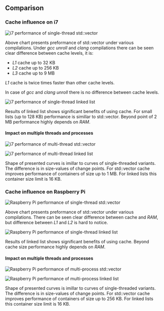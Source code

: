 ## <a name="top"></a> Comparison


### Cache influence on i7

![i7 performance of single-thread std::vector](i7/vector_st_data_plot_comparison.png "i7 performance of single-thread std::vector")

Above chart presents preformance of std::vector under various compilations. Under *gcc unroll* and *clang* compilations there can be seen clear difference between cache levels, it is:
- *L1* cache up to 32 KB
- *L2* cache up to 256 KB
- *L3* cache up to 9 MB

*L1* cache is twice times faster than other cache levels.

In case of *gcc* and *clang unroll* there is no difference between cache levels.


![i7 performance of single-thread linked list](i7/cllist_st_data_plot_comparison_log.png "i7 performance of single-thread linked list")

Results of linked list shows significant benefits of using cache. For small lists (up to 128 KB) performance is simillar to std::vector. Beyond point of 2 MB performance highly depends on *RAM*. 


#### Impact on multiple threads and processes

![i7 performance of multi-thread std::vector](i7/vector_mt_data_plot_average_comparison.png "i7 performance of multi-thread std::vector")

![i7 performance of multi-thread linked list](i7/cllist_mt_data_plot_average_comparison.png "i7 performance of multi-thread linked list")

Shape of presented curves is imillar to curves of single-threaded variants. The difference is in size-values of change points. For std::vector cache improves performance of containers of size up to 1 MB. For linked lists this container size limit is 16 KB.


### Cache influence on Raspberry Pi

![Raspberry Pi performance of single-thread std::vector](rpi3/vector_st_data_plot_comparison.png "Raspberry Pi performance of single-thread std::vector")

Above chart presents preformance of std::vector under various compilations. There can be seen clear difference between cache and *RAM*, but difference between *L1* and *L2* is hard to notice.


![Raspberry Pi performance of single-thread linked list](rpi3/cllist_st_data_plot_comparison_log.png "Raspberry Pi performance of single-thread linked list")

Results of linked list shows significant benefits of using cache. Beyond cache size performance highly depends on *RAM*. 


#### Impact on multiple threads and processes

![Raspberry Pi performance of multi-process std::vector](rpi3/vector_mp_data_plot_average_comparison.png "Raspberry Pi performance of multi-process std::vector")

![Raspberry Pi performance of multi-process linked list](rpi3/cllist_mp_data_plot_average_comparison.png "Raspberry Pi performance of multi-process linked list")

Shape of presented curves is imillar to curves of single-threaded variants. The difference is in size-values of change points. For std::vector cache improves performance of containers of size up to 256 KB. For linked lists this container size limit is 16 KB.

